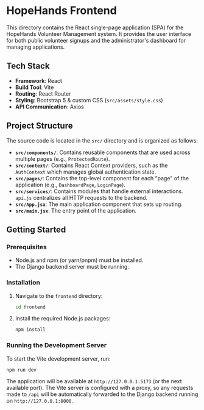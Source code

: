 # HopeHands Frontend

This directory contains the React single-page application (SPA) for the HopeHands Volunteer Management system. It provides the user interface for both public volunteer signups and the administrator's dashboard for managing applications.

## Tech Stack

-   **Framework**: React
-   **Build Tool**: Vite
-   **Routing**: React Router
-   **Styling**: Bootstrap 5 & custom CSS (`src/assets/style.css`)
-   **API Communication**: Axios

## Project Structure

The source code is located in the `src/` directory and is organized as follows:

-   **`src/components/`**: Contains reusable components that are used across multiple pages (e.g., `ProtectedRoute`).
-   **`src/context/`**: Contains React Context providers, such as the `AuthContext` which manages global authentication state.
-   **`src/pages/`**: Contains the top-level component for each "page" of the application (e.g., `DashboardPage`, `LoginPage`).
-   **`src/services/`**: Contains modules that handle external interactions. `api.js` centralizes all HTTP requests to the backend.
-   **`src/App.jsx`**: The main application component that sets up routing.
-   **`src/main.jsx`**: The entry point of the application.

## Getting Started

### Prerequisites

-   Node.js and npm (or yarn/pnpm) must be installed.
-   The Django backend server must be running.

### Installation

1.  Navigate to the `frontend` directory:
    ```bash
    cd frontend
    ```
2.  Install the required Node.js packages:
    ```bash
    npm install
    ```

### Running the Development Server

To start the Vite development server, run:
```bash
npm run dev
```
The application will be available at `http://127.0.0.1:5173` (or the next available port). The Vite server is configured with a proxy, so any requests made to `/api` will be automatically forwarded to the Django backend running on `http://127.0.0.1:8000`.
